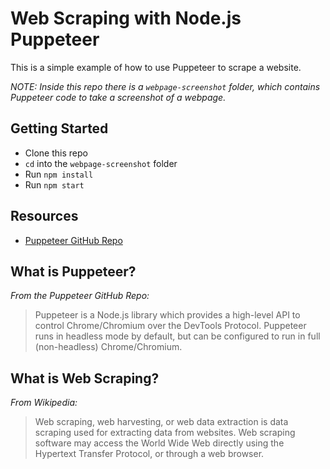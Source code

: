 # Web Scraping with Node.js Puppeteer

This is a simple example of how to use Puppeteer to scrape a website.

_NOTE: Inside this repo there is a `webpage-screenshot` folder, which contains Puppeteer code to take a screenshot of a webpage._

## Getting Started

- Clone this repo
- `cd` into the `webpage-screenshot` folder
- Run `npm install`
- Run `npm start`

## Resources

- [Puppeteer GitHub Repo](https://github.com/puppeteer/puppeteer)

## What is Puppeteer?

_From the Puppeteer GitHub Repo:_

> Puppeteer is a Node.js library which provides a high-level API to control Chrome/Chromium over the DevTools Protocol. Puppeteer runs in headless mode by default, but can be configured to run in full (non-headless) Chrome/Chromium.

## What is Web Scraping?

_From Wikipedia:_

> Web scraping, web harvesting, or web data extraction is data scraping used for extracting data from websites. Web scraping software may access the World Wide Web directly using the Hypertext Transfer Protocol, or through a web browser.
